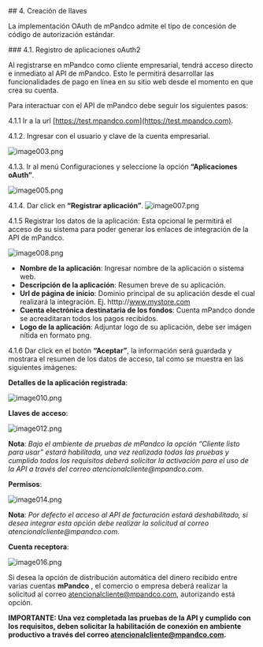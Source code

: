 <div id="step40"></div>
## 4. Creación de llaves

La implementación OAuth de mPandco admite el tipo de concesión de código de autorización estándar.

<div id="step41"></div>
### 4.1. Registro de aplicaciones oAuth2

Al registrarse en mPandco  como cliente empresarial, tendrá acceso directo e inmediato al API de mPandco. Esto le permitirá desarrollar las funcionalidades de pago en línea en su sitio web desde el momento en que crea su cuenta.

Para interactuar con el API de mPandco debe seguir los siguientes pasos:

4.1.1 Ir a la url [https://test.mpandco.com](https://test.mpandco.com).

4.1.2. Ingresar con el usuario y clave de la cuenta empresarial.

![image003.png]({{site.baseurl}}/images/image003.png)

4.1.3. Ir al menú Configuraciones y seleccione la opción **“Aplicaciones oAuth”**.

![image005.png]({{site.baseurl}}/images/image005.png)

4.1.4. Dar click en **“Registrar aplicación”**.
![image007.png]({{site.baseurl}}/images/image007.png)

4.1.5 Registrar los datos de la aplicación: Esta opcional le permitirá el acceso de su sistema para poder generar los enlaces de integración de la API de mPandco.

![image008.png]({{site.baseurl}}/images/image008.png)

* **Nombre de la aplicación**: Ingresar nombre de la aplicación o sistema web.
* **Descripción de la aplicación**: Resumen breve de su aplicación.
* **Url de página de inicio**: Dominio principal de su aplicación desde el cual realizará la integración. Ej. htttp://www.mystore.com
* **Cuenta electrónica destinataria de los fondos**: Cuenta mPandco donde se acreaditaran todos los pagos recibidos.
* **Logo de la aplicación**: Adjuntar logo de su aplicación, debe ser imágen nítida en formato png.

4.1.6 Dar click en el botón **“Aceptar”**, la información será guardada y mostrara el resumen de los datos de acceso, tal como se muestra en las siguientes imágenes:

**Detalles de la aplicación registrada**:

![image010.png]({{site.baseurl}}/images/image010.png)

**Llaves de acceso**:

![image012.png]({{site.baseurl}}/images/image012.png)

**Nota**: _Bajo el ambiente de pruebas de mPandco la opción “Cliente listo para usar” estará habilitada, una vez realizada todas las pruebas y cumplido todos los requisitos deberá solicitar la activación para el uso de la API a través del correo atencionalcliente@mpandco.com_.

**Permisos**:

![image014.png]({{site.baseurl}}/images/image014.png)

**Nota**: _Por defecto el acceso al API de facturación estará deshabilitado, si desea integrar esta opción debe realizar la solicitud al correo atencionalcliente@mpandco.com_.

**Cuenta receptora**:

![image016.png]({{site.baseurl}}/images/image016.png)

Si desea la opción de distribución automática del dinero recibido entre varias cuentas **mPandco** , el comercio o empresa deberá realizar la solicitud al correo atencionalcliente@mpandco.com, autorizando está opción.

**IMPORTANTE: Una vez completada las pruebas de la API y cumplido con los requisitos, deben solicitar la habilitación de conexión en ambiente productivo a través del correo atencionalcliente@mpandco.com.**
